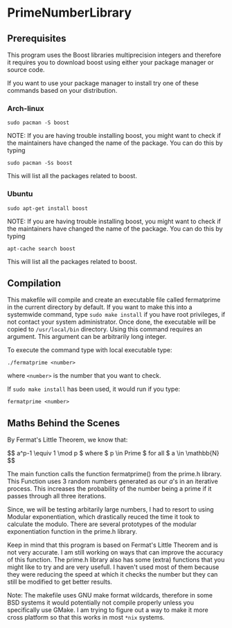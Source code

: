 # PrimeNumberLibrary

## Prerequisites

This program uses the Boost libraries multiprecision integers and therefore it requires you to download boost using either your package manager 
or source code.

If you want to use your package manager to install try one of these commands based on your distribution.

### Arch-linux
```
sudo pacman -S boost 
```
NOTE: If you are having trouble installing boost, you might want to check if the maintainers have changed the name of the package.
You can do this by typing
```
sudo pacman -Ss boost
```
This will list all the packages related to boost.

### Ubuntu
```
sudo apt-get install boost
```

NOTE: If you are having trouble installing boost, you might want to check if the maintainers have changed the name of the package.
You can do this by typing 
```
apt-cache search boost
```
This will list all the packages related to boost.

## Compilation

This makefile will compile and create an executable file called fermatprime in the current directory by default. If you want to make this into 
a systemwide command, type `sudo make install` if you have root privileges, if not contact your system administrator. Once done, the executable will be copied to `/usr/local/bin` directory. 
Using this command requires an argument. This argument can be arbitrarily long integer.

To execute the command type with local executable type:

```
./fermatprime <number>
```

where `<number>` is the number that you want to check.

If `sudo make install` has been used, it would run if you type:

```
fermatprime <number>
```

## Maths Behind the Scenes

By Fermat's Little Theorem, we know that:

$$ a^p-1 \equiv 1 \mod p $     where   $ p \in Prime $ for all $ a \in \mathbb{N} $$

The main function calls the function fermatprime() from the prime.h library. This Function uses 3 random numbers generated as our $a$'s in an iterative process. This increases the probability of the number being a prime if it passes through all three iterations. 

Since, we will be testing arbitarily large numbers, I had to resort to using Modular exponentiation, which drastically reuced the time it took to calculate the modulo. There are several prototypes of the modular exponentiation function in the prime.h library. 


 

Keep in mind that this program is based on Fermat's Little Theorem and is not very accurate. I am still working on ways that can improve the accuracy of this function.
The prime.h library also has some (extra) functions that you might like to try and are very usefull. I haven't used most of them because they 
were reducing the speed at which it checks the number but they can still be modified to get better results.

Note: The makefile uses GNU make format wildcards, therefore in some BSD systems it would potentially not compile properly unless you 
specifically use GMake. I am trying to figure out a way to make it more cross platform so that this works in most `*nix` systems.
